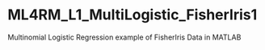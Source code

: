 # ML4RM_L1_MultiLogistic_FisherIris1
Multinomial Logistic Regression example of FisherIris Data in MATLAB
